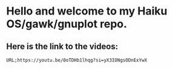 # Hello and welcome to my Haiku OS/gawk/gnuplot repo.
## Here is the link to the videos:
```
URL;https://youtu.be/0oTDHb1lhqg?si=yX3IONgsODnExYwX
```
